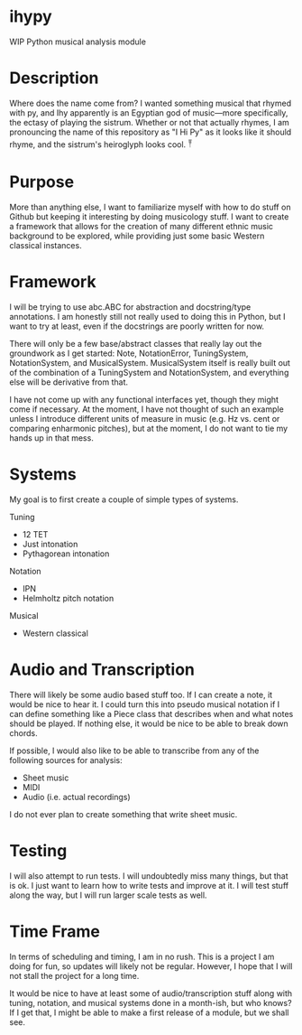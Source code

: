 # ihypy
WIP Python musical analysis module

# Description
Where does the name come from? I wanted something musical that rhymed with py, and Ihy apparently is an Egyptian god of music—more specifically, the ectasy of playing the sistrum. Whether or not that actually rhymes, I am pronouncing the name of this repository as "I Hi Py" as it looks like it should rhyme, and the sistrum's heiroglyph looks cool. 𓏣

# Purpose
More than anything else, I want to familiarize myself with how to do stuff on Github but keeping it interesting by doing musicology stuff. I want to create a framework that allows for the creation of many different ethnic music background to be explored, while providing just some basic Western classical instances.

# Framework
I will be trying to use abc.ABC for abstraction and docstring/type annotations. I am honestly still not really used to doing this in Python, but I want to try at least, even if the docstrings are poorly written for now.

There will only be a few base/abstract classes that really lay out the groundwork as I get started: Note, NotationError, TuningSystem, NotationSystem, and MusicalSystem. MusicalSystem itself is really built out of the combination of a TuningSystem and NotationSystem, and everything else will be derivative from that.

I have not come up with any functional interfaces yet, though they might come if necessary. At the moment, I have not thought of such an example unless I introduce different units of measure in music (e.g. Hz vs. cent or comparing enharmonic pitches), but at the moment, I do not want to tie my hands up in that mess.

# Systems
My goal is to first create a couple of simple types of systems. 

Tuning
- 12 TET
- Just intonation
- Pythagorean intonation

Notation
- IPN
- Helmholtz pitch notation

Musical
- Western classical

# Audio and Transcription
There will likely be some audio based stuff too. If I can create a note, it would be nice to hear it. I could turn this into pseudo musical notation if I can define something like a Piece class that describes when and what notes should be played. If nothing else, it would be nice to be able to break down chords. 

If possible, I would also like to be able to transcribe from any of the following sources for analysis:
- Sheet music
- MIDI
- Audio (i.e. actual recordings)

I do not ever plan to create something that write sheet music.

# Testing
I will also attempt to run tests. I will undoubtedly miss many things, but that is ok. I just want to learn how to write tests and improve at it. I will test stuff along the way, but I will run larger scale tests as well.

# Time Frame
In terms of scheduling and timing, I am in no rush. This is a project I am doing for fun, so updates will likely not be regular. However, I hope that I will not stall the project for a long time.

It would be nice to have at least some of audio/transcription stuff along with tuning, notation, and musical systems done in a month-ish, but who knows? If I get that, I might be able to make a first release of a module, but we shall see.
